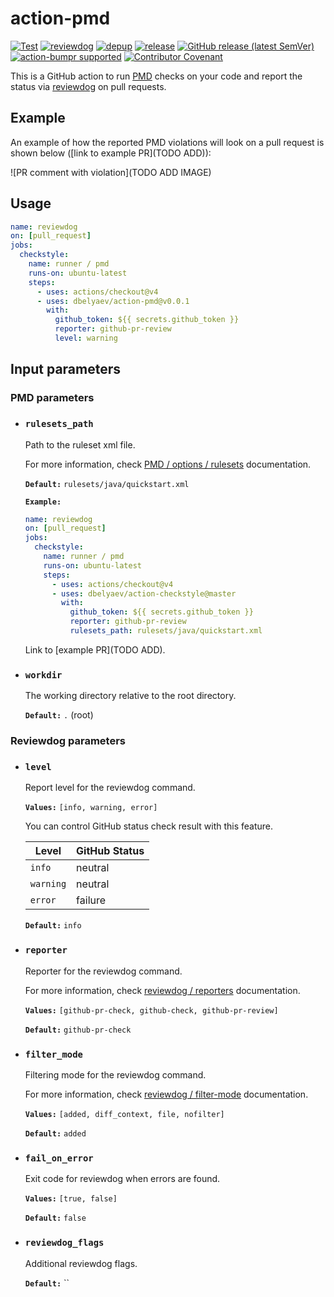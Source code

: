 # action-pmd

<!-- badges -->
[![Test](https://github.com/dbelyaev/action-pmd/workflows/Test/badge.svg)](https://github.com/dbelyaev/action-pmd/actions?query=workflow%3ATest)
[![reviewdog](https://github.com/dbelyaev/action-pmd/workflows/reviewdog/badge.svg)](https://github.com/dbelyaev/action-pmd/actions?query=workflow%3Areviewdog)
[![depup](https://github.com/dbelyaev/action-pmd/workflows/depup/badge.svg)](https://github.com/dbelyaev/action-pmd/actions?query=workflow%3Adepup)
[![release](https://github.com/dbelyaev/action-pmd/workflows/release/badge.svg)](https://github.com/dbelyaev/action-pmd/actions?query=workflow%3Arelease)
[![GitHub release (latest SemVer)](https://img.shields.io/github/v/release/dbelyaev/action-pmd?logo=github&sort=semver)](https://github.com/dbelyaev/action-pmd/releases)
[![action-bumpr supported](https://img.shields.io/badge/bumpr-supported-ff69b4?logo=github&link=https://github.com/haya14busa/action-bumpr)](https://github.com/haya14busa/action-bumpr)
[![Contributor Covenant](https://img.shields.io/badge/Contributor%20Covenant-2.1-4baaaa.svg)](CODE_OF_CONDUCT.md)

This is a GitHub action to run [PMD](https://pmd.github.io/) checks on your code and report the status via [reviewdog](https://github.com/reviewdog/reviewdog) on pull requests.

## Example

An example of how the reported PMD violations will look on a pull request is shown below ([link to example PR](TODO ADD)):

![PR comment with violation](TODO ADD IMAGE)

## Usage

```yaml
name: reviewdog
on: [pull_request]
jobs:
  checkstyle:
    name: runner / pmd
    runs-on: ubuntu-latest
    steps:
      - uses: actions/checkout@v4
      - uses: dbelyaev/action-pmd@v0.0.1
        with:
          github_token: ${{ secrets.github_token }}
          reporter: github-pr-review
          level: warning
```

## Input parameters

### PMD parameters

* ### `rulesets_path`  

  Path to the ruleset xml file.

   For more information, check [PMD / options / rulesets](https://docs.pmd-code.org/latest/pmd_userdocs_cli_reference.html#options) documentation.

  **`Default:`**  `rulesets/java/quickstart.xml`

  **`Example:`**

  ```yaml
  name: reviewdog
  on: [pull_request]
  jobs:
    checkstyle:
      name: runner / pmd
      runs-on: ubuntu-latest
      steps:
        - uses: actions/checkout@v4
        - uses: dbelyaev/action-checkstyle@master
          with:
            github_token: ${{ secrets.github_token }}
            reporter: github-pr-review
            rulesets_path: rulesets/java/quickstart.xml
  ```

  Link to [example PR](TODO ADD).

* ### `workdir`

  The working directory relative to the root directory.

  **`Default:`** `.` (root)

### Reviewdog parameters

* ### `level`

  Report level for the reviewdog command.
  
  **`Values:`** `[info, warning, error]`
  
  You can control GitHub status check result with this feature.

  | Level     | GitHub Status |
  | --------- | ------------- |
  | `info`    | neutral       |
  | `warning` | neutral       |
  | `error`   | failure       |

  **`Default:`** `info`

* ### `reporter`

  Reporter for the reviewdog command.  

  For more information, check [reviewdog / reporters](https://github.com/reviewdog/reviewdog#reporters) documentation.

  **`Values:`** `[github-pr-check, github-check, github-pr-review]`

  **`Default:`** `github-pr-check`

* ### `filter_mode`

  Filtering mode for the reviewdog command.  

  For more information, check [reviewdog / filter-mode](https://github.com/reviewdog/reviewdog#filter-mode) documentation.

  **`Values:`** `[added, diff_context, file, nofilter]`

  **`Default:`** `added`

* ### `fail_on_error`

  Exit code for reviewdog when errors are found.

  **`Values:`** `[true, false]`

  **`Default:`** `false`

* ### `reviewdog_flags`

  Additional reviewdog flags.

  **`Default:`** ``
